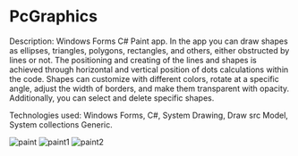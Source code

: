# PcGraphics

Description: Windows Forms C# Paint app. In the app you can draw shapes as ellipses, triangles, polygons, rectangles, and others, either obstructed by lines or not. The positioning and creating of the lines and shapes is achieved through horizontal and vertical position of dots calculations within the code. Shapes can customize with different colors, rotate at a specific angle, adjust the width of borders, and make them transparent with opacity.  Additionally, you can select and delete specific shapes. 

Technologies used: Windows Forms, C#, System Drawing, Draw src Model, System collections Generic.

![paint](https://github.com/EvgeniyKrastev/PcGraphics/assets/65820929/5e29d477-03c7-4a3a-a7dd-8c66b0641caa)
![paint1](https://github.com/EvgeniyKrastev/PcGraphics/assets/65820929/ec6cee43-c78c-4ed6-a18e-3fb003552aa7)
![paint2](https://github.com/EvgeniyKrastev/PcGraphics/assets/65820929/1c4c2607-8e80-4973-8c71-c7fdd77472c4)
